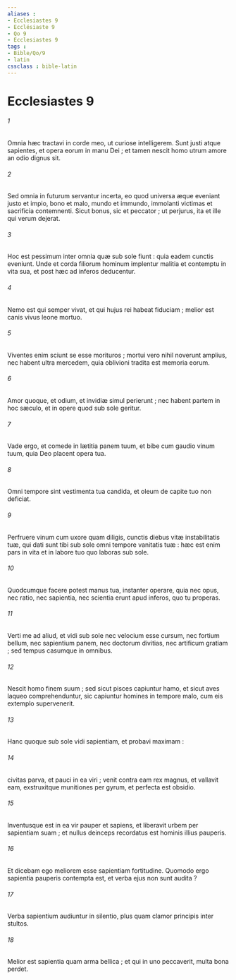 ```yaml
---
aliases : 
- Ecclesiastes 9
- Ecclésiaste 9
- Qo 9
- Ecclesiastes 9
tags : 
- Bible/Qo/9
- latin
cssclass : bible-latin
---
```


# Ecclesiastes 9

###### 1
Omnia hæc tractavi in corde meo, ut curiose intelligerem. Sunt justi atque sapientes, et opera eorum in manu Dei ; et tamen nescit homo utrum amore an odio dignus sit.
###### 2
Sed omnia in futurum servantur incerta, eo quod universa æque eveniant justo et impio, bono et malo, mundo et immundo, immolanti victimas et sacrificia contemnenti. Sicut bonus, sic et peccator ; ut perjurus, ita et ille qui verum dejerat.
###### 3
Hoc est pessimum inter omnia quæ sub sole fiunt : quia eadem cunctis eveniunt. Unde et corda filiorum hominum implentur malitia et contemptu in vita sua, et post hæc ad inferos deducentur.
###### 4
Nemo est qui semper vivat, et qui hujus rei habeat fiduciam ; melior est canis vivus leone mortuo.
###### 5
Viventes enim sciunt se esse morituros ; mortui vero nihil noverunt amplius, nec habent ultra mercedem, quia oblivioni tradita est memoria eorum.
###### 6
Amor quoque, et odium, et invidiæ simul perierunt ; nec habent partem in hoc sæculo, et in opere quod sub sole geritur.
###### 7
Vade ergo, et comede in lætitia panem tuum, et bibe cum gaudio vinum tuum, quia Deo placent opera tua.
###### 8
Omni tempore sint vestimenta tua candida, et oleum de capite tuo non deficiat.
###### 9
Perfruere vinum cum uxore quam diligis, cunctis diebus vitæ instabilitatis tuæ, qui dati sunt tibi sub sole omni tempore vanitatis tuæ : hæc est enim pars in vita et in labore tuo quo laboras sub sole.
###### 10
Quodcumque facere potest manus tua, instanter operare, quia nec opus, nec ratio, nec sapientia, nec scientia erunt apud inferos, quo tu properas.
###### 11
Verti me ad aliud, et vidi sub sole nec velocium esse cursum, nec fortium bellum, nec sapientium panem, nec doctorum divitias, nec artificum gratiam ; sed tempus casumque in omnibus.
###### 12
Nescit homo finem suum ; sed sicut pisces capiuntur hamo, et sicut aves laqueo comprehenduntur, sic capiuntur homines in tempore malo, cum eis extemplo supervenerit.
###### 13
Hanc quoque sub sole vidi sapientiam, et probavi maximam :
###### 14
civitas parva, et pauci in ea viri ; venit contra eam rex magnus, et vallavit eam, exstruxitque munitiones per gyrum, et perfecta est obsidio.
###### 15
Inventusque est in ea vir pauper et sapiens, et liberavit urbem per sapientiam suam ; et nullus deinceps recordatus est hominis illius pauperis.
###### 16
Et dicebam ego meliorem esse sapientiam fortitudine. Quomodo ergo sapientia pauperis contempta est, et verba ejus non sunt audita ?
###### 17
Verba sapientium audiuntur in silentio, plus quam clamor principis inter stultos.
###### 18
Melior est sapientia quam arma bellica ; et qui in uno peccaverit, multa bona perdet.
